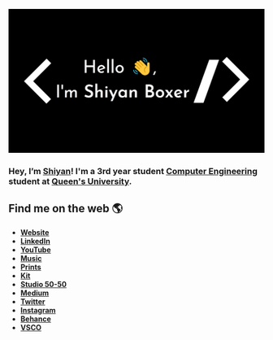 ![Shiyan Boxer](https://github.com/shiyanboxer/shiyanboxer/blob/master/heading.jpg)

### Hey, I’m [Shiyan](https://shiyanboxer.netlify.app/)! I'm a 3rd year student [Computer Engineering](https://www.ece.queensu.ca/undergraduate/ECEi.html) student at [Queen's University](https://www.queensu.ca/). 

## Find me on the web 🌎
- **[Website](https://shiyanboxer.netlify.app/)**
- **[LinkedIn](https://www.linkedin.com/in/shiyanboxer/)**
- **[YouTube](https://www.youtube.com/channel/UCBsOOAx8ZtIfa8qYddj0pFQ)**
- **[Music](https://linktr.ee/shiyanboxer)**
- **[Prints](https://shiyan.darkroom.tech/)**
- **[Kit](https://kit.co/shiyan)**
- **[Studio 50-50](https://studio50-50.com/)**
- **[Medium](https://medium.com/@shiyan.boxer)**
- **[Twitter](https://twitter.com/shiyan_boxer)**
- **[Instagram](https://www.instagram.com/shiyan.boxer/)**
- **[Behance](https://www.behance.net/shiyanboxer)**
- **[VSCO](https://vsco.co/shiyanboxer/gallery)**
